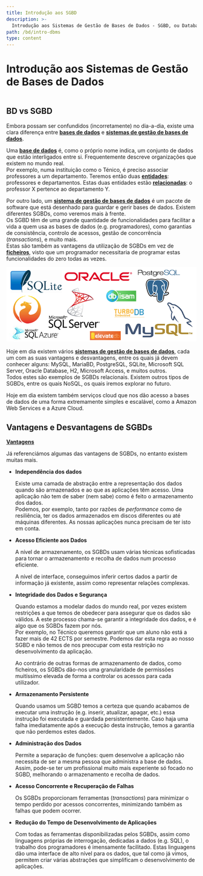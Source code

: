 ```yaml
---
title: Introdução aos SGBD
description: >-
  Introdução aos Sistemas de Gestão de Bases de Dados - SGBD, ou Database Management System - DBMS - em inglês.
path: /bd/intro-dbms
type: content
---
```


# Introdução aos Sistemas de Gestão de Bases de Dados

```toc

```

## BD vs SGBD

Embora possam ser confundidos (incorretamente) no dia-a-dia, existe uma clara diferença
entre [**bases de dados**](color:green) e [**sistemas de gestão de bases de dados**](color:yellow).

Uma [**base de dados**](color:green) é, como o próprio nome indica, um conjunto de dados
que estão interligados entre si.
Frequentemente descreve organizações que existem no mundo real.  
Por exemplo, numa instituição como o Ténico, é preciso associar professores a um
departamento. Teremos então duas [**entidades**](color:pink): professores e departamentos.
Estas duas entidades estão [**relacionadas**](color:purple): o professor X pertence ao departamento Y.

Por outro lado, um [**sistema de gestão de bases de dados**](color:yellow) é um pacote de
software que está desenhado para guardar e gerir bases de dados.
Existem diferentes SGBDs, como veremos mais à frente.  
Os SGBD têm de uma grande quantidade de funcionalidades para facilitar a vida a
quem usa as bases de dados (e.g. programadores), como garantias de consistência,
controlo de acessos, gestão de concorrência (_transactions_), e muito mais.  
Estas são também as vantagens da utilização de SGBDs em vez de [**ficheiros**](color:red),
visto que um programador necessitaria de programar estas funcionalidades do zero
todas as vezes.

![Exemplos de SGBDs relacionais](./assets/0001-dbms-examples.png#dark=3)

Hoje em dia existem vários [**sistemas de gestão de bases de dados**](color:yellow),
cada um com as suas vantagens e desvantagens, entre os quais já devem conhecer alguns:
MySQL, MariaBD, PostgreSQL, SQLite, Microsoft SQL Server, Oracle Database, H2,
Microsoft Access, e muitos outros.  
Todos estes são exemplos de SGBDs relacionais. Existem outros tipos de SGBDs,
entre os quais NoSQL, os quais iremos explorar no futuro.

Hoje em dia existem também serviços cloud que nos dão acesso a bases de dados
de uma forma extremamente simples e escalável, como a Amazon Web Services e
a Azure Cloud.

## Vantagens e Desvantagens de SGBDs

[**Vantagens**](color:green)

Já referenciámos algumas das vantagens de SGBDs, no entanto existem muitas mais.

- **Independência dos dados**

  Existe uma camada de abstração entre a representação dos dados quando são armazenados
  e ao que as aplicações têm acesso. Uma aplicação não tem de saber (nem sabe)
  como é feito o armazenamento dos dados.  
  Podemos, por exemplo, tanto por razões de _performance_ como de resiliência,
  ter os dados armazenados em discos diferentes ou até máquinas diferentes.
  As nossas aplicações nunca precisam de ter isto em conta.

- **Acesso Eficiente aos Dados**

  A nível de armazenamento, os SGBDs usam várias técnicas sofisticadas para tornar
  o armazenamento e recolha de dados num processo eficiente.

  A nível de interface, conseguimos inferir certos dados a partir de informação
  já existente, assim como representar relações complexas.

- **Integridade dos Dados e Segurança**

  Quando estamos a modelar dados do mundo real, por vezes existem restrições a que temos
  de obedecer para assegurar que os dados são válidos. A este processo chama-se
  garantir a integridade dos dados, e é algo que os SGBDs fazem por nós.  
  Por exemplo, no Técnico queremos garantir que um aluno não está a fazer mais
  de 42 ECTS por semestre. Podemos dar esta regra ao nosso SGBD e não temos
  de nos preocupar com esta restrição no desenvolvimento da aplicação.

  Ao contrário de outras formas de armazenamento de dados, como ficheiros, os SGBDs
  dão-nos uma granularidade de permissões muitíssimo elevada de forma a controlar
  os acessos para cada utilizador.

- **Armazenamento Persistente**

  Quando usamos um SGBD temos a certeza que quando acabamos de executar uma instrução
  (e.g. inserir, atualizar, apagar, etc.) essa instrução foi executada e guardada
  persistentemente. Caso haja uma falha imediatamente após a execução desta instrução,
  temos a garantia que não perdemos estes dados.

- **Administração dos Dados**

  Permite a separação de funções: quem desenvolve a aplicação não necessita de
  ser a mesma pessoa que administra a base de dados.
  Assim, pode-se ter um profissional muito mais experiente só focado no SGBD,
  melhorando o armazenamento e recolha de dados.

- **Acesso Concorrente e Recuperação de Falhas**

  Os SGBDs proporcionam ferramentas (_transactions_) para minimizar o tempo perdido
  por acessos concorrentes, minimizando também as falhas que podem ocorrer.

- **Redução do Tempo de Desenvolvimento de Aplicações**

  Com todas as ferramentas disponibilizadas pelos SGBDs, assim como linguagens
  próprias de interrogação, dedicadas a dados (e.g. SQL), o trabalho dos programadores
  é imensamente facilitado.
  Estas linguagens dão uma interface de alto nível para os dados, que tal como já
  vimos, permitem criar várias abstrações que simplificam o desenvolvimento de aplicações.
